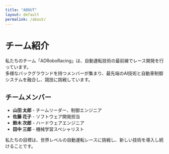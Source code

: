 ```yaml
---
title: "ABOUT"
layout: default
permalink: /about/
---
```


# チーム紹介

私たちのチーム「ADRoboRacing」は、自動運転技術の最前線でレース開発を行っています。  
多様なバックグラウンドを持つメンバーが集まり、最先端のAI技術と自動車制御システムを融合し、競技に挑戦しています。

## チームメンバー
- **山田 太郎** - チームリーダー、制御エンジニア
- **佐藤 花子** - ソフトウェア開発担当
- **鈴木 次郎** - ハードウェアエンジニア
- **田中 三郎** - 機械学習スペシャリスト

私たちの目標は、世界レベルの自動運転レースに挑戦し、新しい技術を導入し続けることです。
